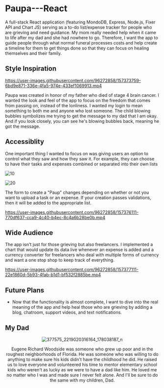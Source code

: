 # Paupa---React
A full-stack React application (featuring MondoDB, Express, Node.js, Fixer API and Chart JS) serving as a to-do list/expense tracker for people who are grieving and need guidance. My mom really needed help when it came to life after my dad and she had nowhere to go. Therefore, I want the app to guide people through what normal funeral processes costs and help create a timeline for them to get things done so that they can focus on healing themselves and their family. 

## Style Inspiration
https://user-images.githubusercontent.com/96272858/157373759-6bd9e871-336e-4fa5-974e-433ef1069913.mp4

Paupa was created in honor of my father who died of stage 4 brain cancer. I wanted the look and feel of the app to focus on the freedom that comes from passing on, instead of the lonliness. I wanted my login to mean something to both me and anyone who lost someone. The child blowing bubbles symbolizes me trying to get the message to my dad that I am okay. And if you look closely, you can see he's blowing bubbles back, meaning he got the message. 

## Accessiblity
One important thing I wanted to focus on was giving users an option to control what they saw and how they saw it. For example, they can choose to have their tasks and expenses combined or separated into their own lists

![10](https://user-images.githubusercontent.com/96272858/157374933-0bad33b4-3030-47ea-b10a-eff3a5f925f3.png)

![20](https://user-images.githubusercontent.com/96272858/157374936-e421cd0c-1534-408f-8405-6c87f5a89c0f.png)

The form to create a "Paup" changes depending on whether or not you want to upload a task or an expense. If your creation passes validations, then it will be added to the appropriate list. 

https://user-images.githubusercontent.com/96272858/157376111-770df637-cca9-4c40-b4ec-8c4a6b28be0b.mp4


## Wide Audience

The app isn't just for those grieving but also freelancers. I implemented a chart that would update its data live whenever an expense is added and a currency converter for freelancers who deal with multiple forms of currency and want a one stop shop to keep track of everything. 

https://user-images.githubusercontent.com/96272858/157377111-22e1860d-5b93-4fab-b1d1-bf532f2885be.mp4

## Future Plans
- Now that the functionality is almost complete, I want to dive into the real meaning of the app and help heal those who are grieving by adding a blog, chatroom, support videos, and text notifications.

## My Dad

<div align="center">

![377575_2219020316164_178038187_n](https://user-images.githubusercontent.com/96272858/158074238-9132911c-c001-4d90-ab20-884afe54e9a1.jpg)

Eugene Richard Woodside was someone who grew up poor and in the roughest neighborhoods of Florida. He was someone who was willing to do anything to make sure his kids didn't have the childhood he did. He raised us to love everyone and volunteered his time to mentor elementary school kids who weren't as lucky as we were to have a dad like him. He loved me no matter who I was and made sure I never felt alone. And I'll be sure to do the same with my children, Dad. 

</div>
